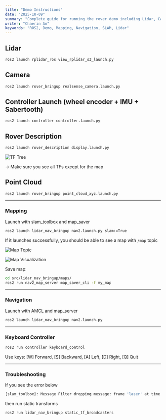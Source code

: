 ```yaml
---
title: "Demo Instructions"
date: "2025-10-09"
summary: "Complete guide for running the rover demo including Lidar, Camera, Controllers, Mapping, and Navigation with troubleshooting tips."
writer: "Chaerin An"
keywords: "ROS2, Demo, Mapping, Navigation, SLAM, Lidar"
---
```


## Lidar

```bash
ros2 launch rplidar_ros view_rplidar_s3_launch.py
```

## Camera

```bash
ros2 launch rover_bringup realsense_camera.launch.py
```

## Controller Launch (wheel encoder + IMU + Sabertooth)

```bash
ros2 launch controller controller.launch.py
```

## Rover Description

```bash
ros2 launch rover_description display.launch.py
```

![TF Tree](/docs/demo-instructions/image.png)

→ Make sure you see all TFs except for the map

## Point Cloud

```bash
ros2 launch rover_bringup point_cloud_xyz.launch.py
```

---

### Mapping

Launch with slam_toolbox and map_saver

```bash
ros2 launch lidar_nav_bringup nav2.launch.py slam:=True
```

If it launches successfully, you should be able to see a map with `/map` topic

![Map Topic](/docs/demo-instructions/image-1.png)

![Map Visualization](/docs/demo-instructions/image-2.png)

Save map:

```bash
cd src/lidar_nav_bringup/maps/
ros2 run nav2_map_server map_saver_cli -f my_map
```

---

### Navigation

Launch with AMCL and map_server

```bash
ros2 launch lidar_nav_bringup nav2.launch.py
```

---

### Keyboard Controller

```bash
ros2 run controller keyboard_control
```

Use keys: [W] Forward, [S] Backward, [A] Left, [D] Right, [Q] Quit

---

### Troubleshooting

If you see the error below

```bash
[slam_toolbox]: Message Filter dropping message: frame 'laser' at time 1760129409.880 for reason 'discarding message because the queue is full'
```

then run static transforms

```bash
ros2 run lidar_nav_bringup static_tf_broadcasters
```
